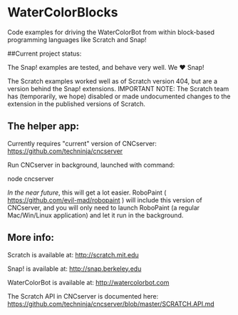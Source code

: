 WaterColorBlocks
================

Code examples for driving the WaterColorBot from within block-based programming languages like Scratch and Snap!

##Current project status:

The Snap! examples are tested, and behave very well. We :heart: Snap!


The Scratch examples worked well as of Scratch version 404, but are a version behind the Snap! extensions. 
IMPORTANT NOTE: The Scratch team has (temporarily, we hope) disabled or made undocumented changes to the extension in the published versions of Scratch. 



## The helper app:
Currently requires "current" version of CNCserver:  https://github.com/techninja/cncserver

Run CNCserver in background, launched with command:

  node cncserver
  
*In the near future*, this will get a lot easier. RoboPaint ( https://github.com/evil-mad/robopaint ) will include this version of CNCserver, and you will only need to launch RoboPaint (a regular Mac/Win/Linux application) and let it run in the background.  
  
## More info:

Scratch is available at: http://scratch.mit.edu

Snap! is available at: http://snap.berkeley.edu

WaterColorBot is available at: http://watercolorbot.com

The Scratch API in CNCserver is documented here: https://github.com/techninja/cncserver/blob/master/SCRATCH.API.md
